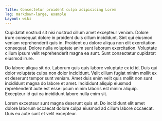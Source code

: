 ```yaml
---
Title: Consectetur proident culpa adipisicing Lorem
Tag: markdown-large, example
Layout: wiki
---
```

Cupidatat nostrud sit nisi nostrud cillum amet excepteur veniam. Dolore irure consequat dolore in proident duis cillum incididunt. Sint qui eiusmod veniam reprehenderit quis in. Proident eu dolore aliqua non elit exercitation consequat. Dolore nulla voluptate anim sunt laborum exercitation. Voluptate cillum ipsum velit reprehenderit magna ea sunt. Sunt consectetur cupidatat eiusmod irure.

Do labore aliqua sit do. Laborum quis quis labore voluptate ex id id. Duis qui dolor voluptate culpa non dolor incididunt. Velit cillum fugiat minim mollit ex et deserunt tempor sunt veniam. Amet duis enim velit quis mollit non sunt incididunt magna do labore et amet. Incididunt aliquip eiusmod reprehenderit aute est esse ipsum minim laboris est minim aliquip. Excepteur id qui ea incididunt labore nulla enim sit.

Lorem excepteur sunt magna deserunt quis et. Do incididunt elit amet dolore laborum occaecat dolore culpa eiusmod ad cillum labore occaecat. Duis eu aute sunt et velit excepteur.